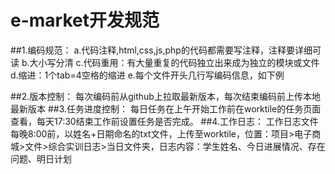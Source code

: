 # e-market开发规范

##1.编码规范：
 	a.代码注释,html,css,js,php的代码都需要写注释，注释要详细可读
 	b.大小写分清
  	c.代码重用：有大量重复的代码独立出来成为独立的模块或文件
  	d.缩进：1个tab=4空格的缩进
	e.每个文件开头几行写编码信息，如下例

##2.版本控制：
每次编码前从github上拉取最新版本，每次结束编码前上传本地最新版本
##3.任务进度控制：
每日任务在上午开始工作前在worktile的任务页面查看，每天17:30结束工作前设置任务是否完成。
##4.工作日志：
工作日志文件每晚8:00前，以姓名+日期命名的txt文件，上传至worktile，位置：项目>电子商城>文件>综合实训日志>当日文件夹，日志内容：学生姓名、今日进展情况、存在问题、明日计划
